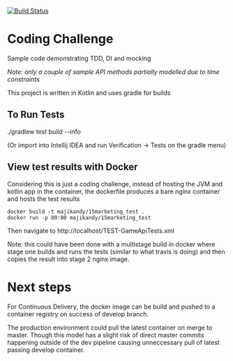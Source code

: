 [![Build Status](https://travis-ci.com/majikandy/15marketing_test.svg?branch=master)](https://travis-ci.com/majikandy/15marketing_test)

# Coding Challenge

Sample code demonstrating TDD, DI and mocking

*Note: only a couple of sample API methods partially modelled due to time constraints*

This project is written in Kotlin and uses gradle for builds

## To Run Tests

./gradlew test build --info

(Or import into Intellij IDEA and run Verification -> Tests on the gradle menu)


## View test results with Docker

Considering this is just a coding challenge, instead of hosting the JVM and kotlin app in the container, the dockerfile produces a bare nginx container and hosts the test results

```
docker build -t majikandy/15marketing_test .
docker run -p 80:80 majikandy/15marketing_test
```

Then navigate to http://localhost/TEST-GameApiTests.xml

Note: this could have been done with a multistage build in docker where stage one builds and runs the tests (similar to what travis is doing) and then copies the result into stage 2 nginx image.


# Next steps

For Continuous Delivery, the docker image can be build and pushed to a container registry on success of develop branch. 

The production environment could pull the latest container on merge to master. Though this model has a slight risk of direct master commits happening outside of the dev pipeline causing unneccessary pull of latest passing develop container.
